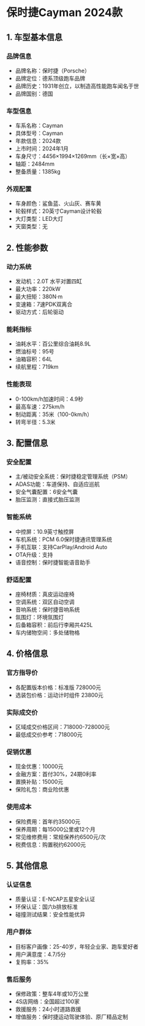 # 保时捷Cayman 2024款

## 1. 车型基本信息
### 品牌信息
- 品牌名称：保时捷（Porsche）
- 品牌定位：德系顶级跑车品牌
- 品牌历史：1931年创立，以制造高性能跑车闻名于世
- 品牌国别：德国

### 车型信息
- 车系名称：Cayman
- 具体型号：Cayman
- 年款信息：2024款
- 上市时间：2024年1月
- 车身尺寸：4456×1994×1269mm（长×宽×高）
- 轴距：2484mm
- 整备质量：1385kg

### 外观配置
- 车身颜色：鲨鱼蓝、火山灰、赛车黄
- 轮毂样式：20英寸Cayman设计轮毂
- 大灯类型：LED大灯
- 天窗类型：无

## 2. 性能参数
### 动力系统
- 发动机：2.0T 水平对置四缸
- 最大功率：220kW
- 最大扭矩：380N·m
- 变速箱：7速PDK双离合
- 驱动方式：后轮驱动

### 能耗指标
- 油耗水平：百公里综合油耗8.9L
- 燃油标号：95号
- 油箱容积：64L
- 续航里程：719km

### 性能表现
- 0-100km/h加速时间：4.9秒
- 最高车速：275km/h
- 制动距离：35米（100-0km/h）
- 转弯半径：5.3米

## 3. 配置信息
### 安全配置
- 主/被动安全系统：保时捷稳定管理系统（PSM）
- ADAS功能：车道保持、自适应巡航
- 安全气囊配置：6安全气囊
- 胎压监测：直接式胎压监测

### 智能系统
- 中控屏：10.9英寸触控屏
- 车机系统：PCM 6.0保时捷通讯管理系统
- 手机互联：支持CarPlay/Android Auto
- OTA升级：支持
- 语音控制：保时捷智能语音助手

### 舒适配置
- 座椅材质：真皮运动座椅
- 空调系统：双区自动空调
- 音响系统：保时捷音响系统
- 氛围灯：环境氛围灯
- 后备箱容积：前后行李厢共425L
- 车内储物空间：多处储物格

## 4. 价格信息
### 官方指导价
- 各配置版本价格：标准版 728000元
- 选装包价格：运动计时组件 23800元

### 实际成交价
- 区域成交价格区间：718000-728000元
- 最低成交价参考：718000元

### 促销优惠
- 现金优惠：10000元
- 金融方案：首付30%，24期0利率
- 置换补贴：15000元
- 保险礼包：商业险优惠

### 使用成本
- 保险费用：首年约35000元
- 保养周期：每15000公里或12个月
- 常见维修费用：常规保养约6500元/次
- 税费信息：购置税约62000元

## 5. 其他信息
### 认证信息
- 质量认证：E-NCAP五星安全认证
- 环保认证：国六b排放标准
- 碰撞测试结果：安全性能优异

### 用户群体
- 目标客户画像：25-40岁，年轻企业家、跑车爱好者
- 用户满意度：4.7/5分
- 复购率：35%

### 售后服务
- 保修政策：整车4年或10万公里
- 4S店网络：全国超过100家
- 救援服务：24小时道路救援
- 增值服务：保时捷运动驾驶体验、原厂精品定制